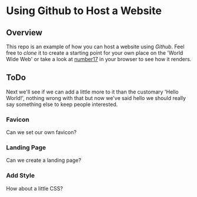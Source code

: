 # Using Github to Host a Website

## Overview

This repo is an example of how you can host a website using *Github*. Feel free to *clone* it to create a starting point for your own place on the 'World Wide Web' or take a look at [number17](https://numb3r17.github.io) in your browser to see how it renders.

## ToDo

Next we'll see if we can add a little more to it than the customary 'Hello World!', nothing wrong with that but now we've said hello we should really say something else to keep people interested.

### Favicon

Can we set our own favicon?

### Landing Page

Can we create a landing page?

### Add Style

How about a little CSS?
